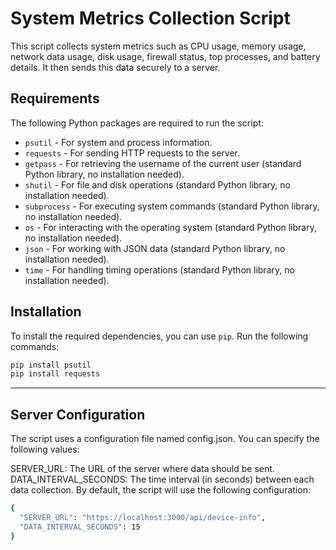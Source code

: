 # System Metrics Collection Script

This script collects system metrics such as CPU usage, memory usage, network data usage, disk usage, firewall status, top processes, and battery details. It then sends this data securely to a server.

## Requirements

The following Python packages are required to run the script:

- `psutil` - For system and process information.
- `requests` - For sending HTTP requests to the server.
- `getpass` - For retrieving the username of the current user (standard Python library, no installation needed).
- `shutil` - For file and disk operations (standard Python library, no installation needed).
- `subprocess` - For executing system commands (standard Python library, no installation needed).
- `os` - For interacting with the operating system (standard Python library, no installation needed).
- `json` - For working with JSON data (standard Python library, no installation needed).
- `time` - For handling timing operations (standard Python library, no installation needed).

## Installation

To install the required dependencies, you can use `pip`. Run the following commands:

```bash
pip install psutil
pip install requests
```
---

 ## Server Configuration
The script uses a configuration file named config.json. You can specify the following values:

SERVER_URL: The URL of the server where data should be sent.
DATA_INTERVAL_SECONDS: The time interval (in seconds) between each data collection.
By default, the script will use the following configuration:
```bash
{
  "SERVER_URL": "https://localhost:3000/api/device-info",
  "DATA_INTERVAL_SECONDS": 15
}
```

